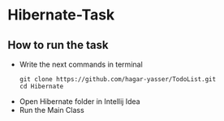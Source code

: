 # Hibernate-Task

## How to run the task
* Write the next commands in terminal 
  ```
  git clone https://github.com/hagar-yasser/TodoList.git
  cd Hibernate

  ```
* Open Hibernate folder in Intellij Idea
* Run the Main Class
